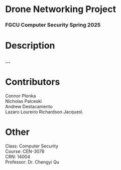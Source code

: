 # Drone Networking Project
### FGCU Computer Security Spring 2025

# Description
### ...

# Contributors
Connor Plonka\
Nicholas Palceski\
Andrew Destacamento\
Lazaro Loureiro
Richardson Jacques\


# Other
Class: Computer Security\
Course: CEN-3078\
CRN: 14004\
Professor: Dr. Chengyi Qu
